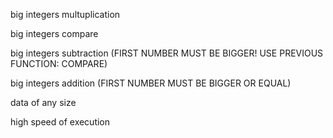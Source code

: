 

big integers multuplication 

big integers compare

big integers subtraction (FIRST NUMBER MUST BE BIGGER! USE PREVIOUS FUNCTION: COMPARE) 

big integers addition (FIRST NUMBER MUST BE BIGGER OR EQUAL)

data of any size 

high speed of execution

